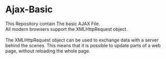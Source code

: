 # Ajax-Basic
This Repository contain The basic AJAX File.<br>
All modern browsers support the XMLHttpRequest object.
<br><br>
The XMLHttpRequest object can be used to exchange data with a server behind the scenes. This means that it is possible to update parts of a web page, without reloading the whole page.
